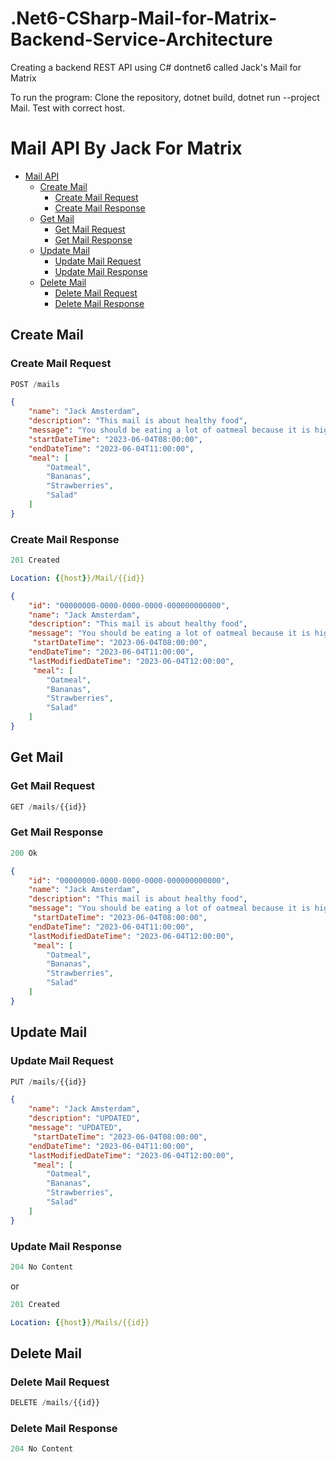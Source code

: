 # .Net6-CSharp-Mail-for-Matrix-Backend-Service-Architecture


Creating a backend REST API using C# dontnet6 called Jack's Mail for Matrix

To run the program: 
Clone the repository,
dotnet build,
dotnet run --project Mail.
Test with correct host.

# Mail API By Jack For Matrix

- [Mail API](#mail-api)
  - [Create Mail](#create-mail)
    - [Create Mail Request](#create-mail-request)
    - [Create Mail Response](#create-mail-response)
  - [Get Mail](#get-mail)
    - [Get Mail Request](#get-mail-request)
    - [Get Mail Response](#get-mail-response)
  - [Update Mail](#update-mail)
    - [Update Mail Request](#update-mail-request)
    - [Update Mail Response](#update-mail-response)
  - [Delete Mail](#delete-mail)
    - [Delete Mail Request](#delete-mail-request)
    - [Delete Mail Response](#delete-mail-response)

## Create Mail


### Create Mail Request

```js
POST /mails
```

```json
{
    "name": "Jack Amsterdam",
    "description": "This mail is about healthy food",
    "message": "You should be eating a lot of oatmeal because it is high in Soluble Fiber.As well you should be eating lots of bananas for good qulity Potassium. Also Strawberries are good for. End your dat with a home made salad. Get on that healthy diet right away!",
    "startDateTime": "2023-06-04T08:00:00",
    "endDateTime": "2023-06-04T11:00:00",
    "meal": [
        "Oatmeal",
        "Bananas",
        "Strawberries",
        "Salad"
    ]
}
```

### Create Mail Response

```js
201 Created
```

```yml
Location: {{host}}/Mail/{{id}}
```

```json
{
    "id": "00000000-0000-0000-0000-000000000000",
    "name": "Jack Amsterdam",
    "description": "This mail is about healthy food",
    "message": "You should be eating a lot of oatmeal because it is high in Soluble Fiber.As well you should be eating lots of bananas for good qulity Potassium. Also Strawberries are good for. End your dat with a home made salad. Get on that healthy diet right away!",
     "startDateTime": "2023-06-04T08:00:00",
    "endDateTime": "2023-06-04T11:00:00",
    "lastModifiedDateTime": "2023-06-04T12:00:00",
     "meal": [
        "Oatmeal",
        "Bananas",
        "Strawberries",
        "Salad"
    ]
}
```

## Get Mail

### Get Mail Request

```js
GET /mails/{{id}}
```

### Get Mail Response

```js
200 Ok
```

```json
{
    "id": "00000000-0000-0000-0000-000000000000",
    "name": "Jack Amsterdam",
    "description": "This mail is about healthy food",
    "message": "You should be eating a lot of oatmeal because it is high in Soluble Fiber.As well you should be eating lots of bananas for good qulity Potassium. Also Strawberries are good for. End your dat with a home made salad. Get on that healthy diet right away!",
     "startDateTime": "2023-06-04T08:00:00",
    "endDateTime": "2023-06-04T11:00:00",
    "lastModifiedDateTime": "2023-06-04T12:00:00",
     "meal": [
        "Oatmeal",
        "Bananas",
        "Strawberries",
        "Salad"
    ]
}
```

## Update Mail

### Update Mail Request

```js
PUT /mails/{{id}}
```

```json
{
    "name": "Jack Amsterdam",
    "description": "UPDATED",
    "message": "UPDATED",
     "startDateTime": "2023-06-04T08:00:00",
    "endDateTime": "2023-06-04T11:00:00",
    "lastModifiedDateTime": "2023-06-04T12:00:00",
     "meal": [
        "Oatmeal",
        "Bananas",
        "Strawberries",
        "Salad"
    ]
}
```

### Update Mail Response

```js
204 No Content
```

or

```js
201 Created
```

```yml
Location: {{host}}/Mails/{{id}}
```

## Delete Mail

### Delete Mail Request

```js
DELETE /mails/{{id}}
```

### Delete Mail Response

```js
204 No Content
```
